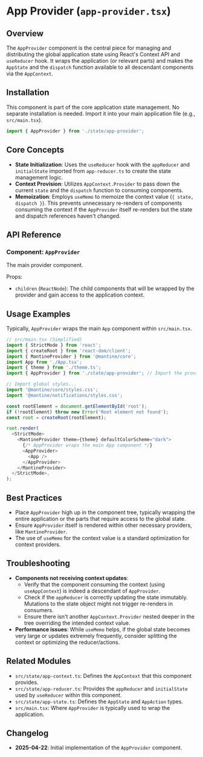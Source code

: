 # App Provider (`app-provider.tsx`)

## Overview

The `AppProvider` component is the central piece for managing and distributing the global application state using React's Context API and `useReducer` hook. It wraps the application (or relevant parts) and makes the `AppState` and the `dispatch` function available to all descendant components via the `AppContext`.

## Installation

This component is part of the core application state management. No separate installation is needed. Import it into your main application file (e.g., `src/main.tsx`).

```typescript
import { AppProvider } from './state/app-provider';
```

## Core Concepts

-   **State Initialization**: Uses the `useReducer` hook with the `appReducer` and `initialState` imported from `app-reducer.ts` to create the state management logic.
-   **Context Provision**: Utilizes `AppContext.Provider` to pass down the current `state` and the `dispatch` function to consuming components.
-   **Memoization**: Employs `useMemo` to memoize the context value (`{ state, dispatch }`). This prevents unnecessary re-renders of components consuming the context if the `AppProvider` itself re-renders but the state and dispatch references haven't changed.

## API Reference

### Component: `AppProvider`

The main provider component.

Props:

-   `children` (`ReactNode`): The child components that will be wrapped by the provider and gain access to the application context.

## Usage Examples

Typically, `AppProvider` wraps the main `App` component within `src/main.tsx`.

```typescript
// src/main.tsx (Simplified)
import { StrictMode } from 'react';
import { createRoot } from 'react-dom/client';
import { MantineProvider } from '@mantine/core';
import App from './App.tsx';
import { theme } from './theme.ts';
import { AppProvider } from './state/app-provider'; // Import the provider

// Import global styles...
import '@mantine/core/styles.css';
import '@mantine/notifications/styles.css';

const rootElement = document.getElementById('root');
if (!rootElement) throw new Error('Root element not found');
const root = createRoot(rootElement);

root.render(
  <StrictMode>
    <MantineProvider theme={theme} defaultColorScheme="dark">
      {/* AppProvider wraps the main App component */}
      <AppProvider>
        <App />
      </AppProvider>
    </MantineProvider>
  </StrictMode>,
);
```

## Best Practices

-   Place `AppProvider` high up in the component tree, typically wrapping the entire application or the parts that require access to the global state.
-   Ensure `AppProvider` itself is rendered within other necessary providers, like `MantineProvider`.
-   The use of `useMemo` for the context value is a standard optimization for context providers.

## Troubleshooting

-   **Components not receiving context updates**:
    -   Verify that the component consuming the context (using `useAppContext`) is indeed a descendant of `AppProvider`.
    -   Check if the `appReducer` is correctly updating the state immutably. Mutations to the state object might not trigger re-renders in consumers.
    -   Ensure there isn't another `AppContext.Provider` nested deeper in the tree overriding the intended context value.
-   **Performance issues**: While `useMemo` helps, if the global state becomes very large or updates extremely frequently, consider splitting the context or optimizing the reducer/actions.

## Related Modules

-   `src/state/app-context.ts`: Defines the `AppContext` that this component provides.
-   `src/state/app-reducer.ts`: Provides the `appReducer` and `initialState` used by `useReducer` within this component.
-   `src/state/app-state.ts`: Defines the `AppState` and `AppAction` types.
-   `src/main.tsx`: Where `AppProvider` is typically used to wrap the application.

## Changelog

-   **2025-04-22**: Initial implementation of the `AppProvider` component.
